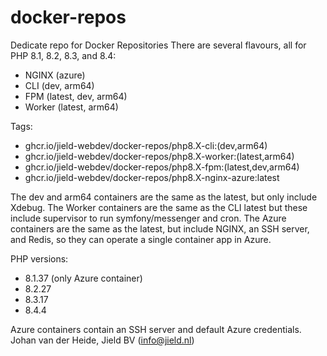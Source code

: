 # docker-repos

Dedicate repo for Docker Repositories
There are several flavours, all for PHP 8.1, 8.2, 8.3, and 8.4:

* NGINX (azure)
* CLI (dev, arm64)
* FPM (latest, dev, arm64)
* Worker (latest, arm64)

Tags:

* ghcr.io/jield-webdev/docker-repos/php8.X-cli:(dev,arm64)
* ghcr.io/jield-webdev/docker-repos/php8.X-worker:(latest,arm64)
* ghcr.io/jield-webdev/docker-repos/php8.X-fpm:(latest,dev,arm64)
* ghcr.io/jield-webdev/docker-repos/php8.X-nginx-azure:latest

The dev and arm64 containers are the same as the latest, but only include Xdebug.
The Worker containers are the same as the CLI latest but these include supervisor to run symfony/messenger and cron.
The Azure containers are the same as the latest, but include NGINX, an SSH server, and Redis, so they can operate a
single container app in Azure.

PHP versions:

- 8.1.37 (only Azure container)
- 8.2.27
- 8.3.17
- 8.4.4

Azure containers contain an SSH server and default Azure credentials.
Johan van der Heide, Jield BV (info@jield.nl)